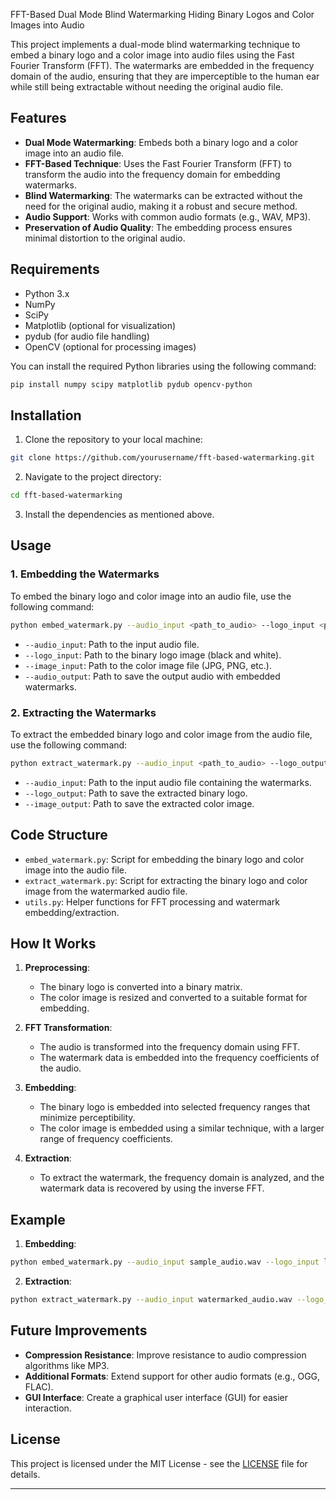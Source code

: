 FFT-Based Dual Mode Blind Watermarking Hiding Binary Logos and Color Images into Audio

This project implements a dual-mode blind watermarking technique to embed a binary logo and a color image into audio files using the Fast Fourier Transform (FFT). The watermarks are embedded in the frequency domain of the audio, ensuring that they are imperceptible to the human ear while still being extractable without needing the original audio file.

## Features

- **Dual Mode Watermarking**: Embeds both a binary logo and a color image into an audio file.
- **FFT-Based Technique**: Uses the Fast Fourier Transform (FFT) to transform the audio into the frequency domain for embedding watermarks.
- **Blind Watermarking**: The watermarks can be extracted without the need for the original audio, making it a robust and secure method.
- **Audio Support**: Works with common audio formats (e.g., WAV, MP3).
- **Preservation of Audio Quality**: The embedding process ensures minimal distortion to the original audio.

## Requirements

- Python 3.x
- NumPy
- SciPy
- Matplotlib (optional for visualization)
- pydub (for audio file handling)
- OpenCV (optional for processing images)

You can install the required Python libraries using the following command:

```bash
pip install numpy scipy matplotlib pydub opencv-python
```

## Installation

1. Clone the repository to your local machine:

```bash
git clone https://github.com/yourusername/fft-based-watermarking.git
```

2. Navigate to the project directory:

```bash
cd fft-based-watermarking
```

3. Install the dependencies as mentioned above.

## Usage

### 1. Embedding the Watermarks

To embed the binary logo and color image into an audio file, use the following command:

```bash
python embed_watermark.py --audio_input <path_to_audio> --logo_input <path_to_logo> --image_input <path_to_image> --audio_output <path_to_output_audio>
```

- `--audio_input`: Path to the input audio file.
- `--logo_input`: Path to the binary logo image (black and white).
- `--image_input`: Path to the color image file (JPG, PNG, etc.).
- `--audio_output`: Path to save the output audio with embedded watermarks.

### 2. Extracting the Watermarks

To extract the embedded binary logo and color image from the audio file, use the following command:

```bash
python extract_watermark.py --audio_input <path_to_audio> --logo_output <path_to_logo_output> --image_output <path_to_image_output>
```

- `--audio_input`: Path to the input audio file containing the watermarks.
- `--logo_output`: Path to save the extracted binary logo.
- `--image_output`: Path to save the extracted color image.

## Code Structure

- `embed_watermark.py`: Script for embedding the binary logo and color image into the audio file.
- `extract_watermark.py`: Script for extracting the binary logo and color image from the watermarked audio file.
- `utils.py`: Helper functions for FFT processing and watermark embedding/extraction.

## How It Works

1. **Preprocessing**:
   - The binary logo is converted into a binary matrix.
   - The color image is resized and converted to a suitable format for embedding.
   
2. **FFT Transformation**:
   - The audio is transformed into the frequency domain using FFT.
   - The watermark data is embedded into the frequency coefficients of the audio.

3. **Embedding**:
   - The binary logo is embedded into selected frequency ranges that minimize perceptibility.
   - The color image is embedded using a similar technique, with a larger range of frequency coefficients.

4. **Extraction**:
   - To extract the watermark, the frequency domain is analyzed, and the watermark data is recovered by using the inverse FFT.

## Example

1. **Embedding**:

```bash
python embed_watermark.py --audio_input sample_audio.wav --logo_input logo.png --image_input image.jpg --audio_output watermarked_audio.wav
```

2. **Extraction**:

```bash
python extract_watermark.py --audio_input watermarked_audio.wav --logo_output extracted_logo.png --image_output extracted_image.jpg
```

## Future Improvements

- **Compression Resistance**: Improve resistance to audio compression algorithms like MP3.
- **Additional Formats**: Extend support for other audio formats (e.g., OGG, FLAC).
- **GUI Interface**: Create a graphical user interface (GUI) for easier interaction.

## License

This project is licensed under the MIT License - see the [LICENSE](LICENSE) file for details.

---
